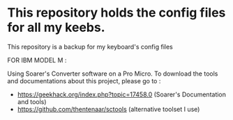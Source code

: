 # This repository holds the config files for all my keebs.

This repository is a backup for my keyboard's config files

FOR IBM MODEL M :

Using Soarer's Converter software on a Pro Micro. To download the tools and documentations about this project, please go to : 
- https://geekhack.org/index.php?topic=17458.0 (Soarer's Documentation and tools) 
- https://github.com/thentenaar/sctools (alternative toolset I use)
